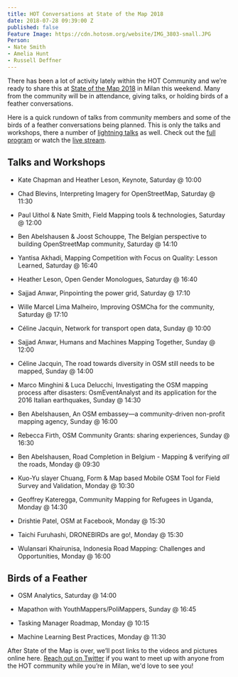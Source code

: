 ```yaml
---
title: HOT Conversations at State of the Map 2018
date: 2018-07-28 09:39:00 Z
published: false
Feature Image: https://cdn.hotosm.org/website/IMG_3803-small.JPG
Person:
- Nate Smith
- Amelia Hunt
- Russell Deffner
---
```


There has been a lot of activity lately within the HOT Community and we’re ready to share this at [State of the Map 2018](https://2018.stateofthemap.org/) in Milan this weekend. Many from the community will be in attendance, giving talks, or holding birds of a feather conversations.

Here is a quick rundown of talks from community members and some of the birds of a feather conversations being planned. This is only the talks and workshops, there a number of [lightning talks](https://2018.stateofthemap.org/lightning_talks/) as well. Check out the [full program](https://2018.stateofthemap.org/program/) or watch the [live stream](https://www.youtube.com/channel/UCLqJsr_5PfdvDFbgv1qp2aQ).

## Talks and Workshops

* Kate Chapman and Heather Leson, Keynote, Saturday @ 10:00

* Chad Blevins, Interpreting Imagery for OpenStreetMap, Saturday @ 11:30

* Paul Uithol & Nate Smith, Field Mapping tools & technologies, Saturday @ 12:00

* Ben Abelshausen & Joost Schouppe, The Belgian perspective to building OpenStreetMap community, Saturday @ 14:10

* Yantisa Akhadi, Mapping Competition with Focus on Quality: Lesson Learned, Saturday @ 16:40

* Heather Leson, Open Gender Monologues, Saturday @ 16:40

* Sajjad Anwar, Pinpointing the power grid, Saturday @ 17:10

* Wille Marcel Lima Malheiro, Improving OSMCha for the community, Saturday @ 17:10

* Céline Jacquin, Network for transport open data, Sunday @ 10:00

* Sajjad Anwar, Humans and Machines Mapping Together, Sunday @ 12:00

* Céline Jacquin, The road towards diversity in OSM still needs to be mapped, Sunday @ 14:00

* Marco Minghini & Luca Delucchi, Investigating the OSM mapping process after disasters: OsmEventAnalyst and its application for the 2016 Italian earthquakes, Sunday @ 14:30

* Ben Abelshausen, An OSM embassey—a community-driven non-profit mapping agency, Sunday @ 16:00

* Rebecca Firth, OSM Community Grants: sharing experiences, Sunday @ 16:30

* Ben Abelshausen, Road Completion in Belgium - Mapping & verifying *all* the roads, Monday @ 09:30

* Kuo-Yu slayer Chuang, Form & Map based Mobile OSM Tool for Field Survey and Validation, Monday @ 10:30

* Geoffrey Kateregga, Community Mapping for Refugees in Uganda, Monday @ 14:30

* Drishtie Patel, OSM at Facebook, Monday @ 15:30

* Taichi Furuhashi, DRONEBIRDs are go!, Monday @ 15:30

* Wulansari Khairunisa, Indonesia Road Mapping: Challenges and Opportunities, Monday @ 16:00

## Birds of a Feather

* OSM Analytics, Saturday @ 14:00

* Mapathon with YouthMappers/PoliMappers, Sunday @ 16:45

* Tasking Manager Roadmap, Monday @ 10:15

* Machine Learning Best Practices, Monday @ 11:30

After State of the Map is over, we’ll post links to the videos and pictures online here. [Reach out on Twitter](https://twitter.com/hotosm) if you want to meet up with anyone from the HOT community while you’re in Milan, we'd love to see you!